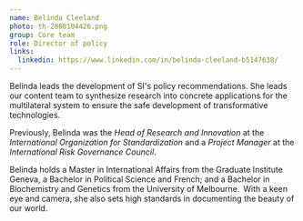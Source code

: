 ```yaml
---
name: Belinda Cleeland
photo: th-2868104426.png
group: Core team
role: Director of policy
links:
  linkedin: https://www.linkedin.com/in/belinda-cleeland-b5147638/
---
```


Belinda leads the development of SI's policy recommendations. She leads our content team to synthesize research into concrete applications for the multilateral system to ensure the safe development of transformative technologies.

Previously, Belinda was the _Head of Research and Innovation_ at the _International Organization for Standardization_ and a _Project Manager_ at the _International Risk Governance Council_.

Belinda holds a Master in International Affairs from the Graduate Institute Geneva, a Bachelor in Political Science and French; and a Bachelor in Biochemistry and Genetics from the University of Melbourne.  With a keen eye and camera, she also sets high standards in documenting the beauty of our world.
